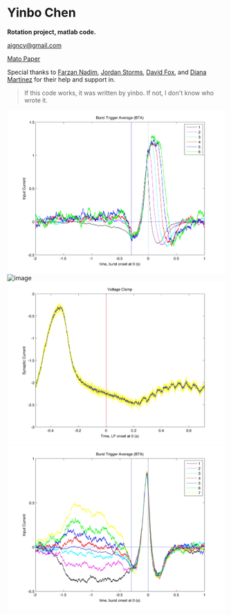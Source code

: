 Yinbo Chen
======
**Rotation project, matlab code.**

<aigncy@gmail.com>

[Mato Paper](http://arxiv.org/abs/1303.5111v1)

Special thanks to [Farzan Nadim](http://stg.rutgers.edu/farzan/), [Jordan Storms](https://www.facebook.com/jordan.storms.75?fref=ts), [David Fox](https://www.facebook.com/david.fox.148?fref=ts), and [Diana Martinez](https://www.facebook.com/diana.martinez.09?fref=ts) for their help and support in.

>If this code works, it was written by yinbo. If not, I don't know who wrote it.

![image](http://github.com/aigncy/yinbo/raw/master/bta.jpg)
![image](http://github.com/aigncy/yinbo/raw/master/vchan.jpg)
![image](http://github.com/aigncy/yinbo/raw/master/vc.jpg)
![image](http://github.com/aigncy/yinbo/raw/master/sibu.jpg)
